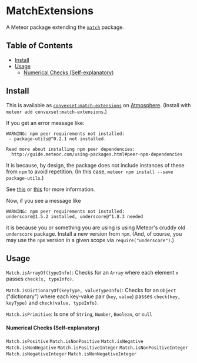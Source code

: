 # MatchExtensions

A Meteor package extending the [`match`](http://docs.meteor.com/#/full/match_test) package.

## Table of Contents

<!-- START doctoc generated TOC please keep comment here to allow auto update -->
<!-- DON'T EDIT THIS SECTION, INSTEAD RE-RUN doctoc TO UPDATE -->


- [Install](#install)
- [Usage](#usage)
    - [Numerical Checks (Self-explanatory)](#numerical-checks-self-explanatory)

<!-- END doctoc generated TOC please keep comment here to allow auto update -->

## Install

This is available as [`convexset:match-extensions`](https://atmospherejs.com/convexset/operations-queue) on [Atmosphere](https://atmospherejs.com/). (Install with `meteor add convexset:match-extensions`.)

If you get an error message like:
```
WARNING: npm peer requirements not installed:
 - package-utils@^0.2.1 not installed.
          
Read more about installing npm peer dependencies:
  http://guide.meteor.com/using-packages.html#peer-npm-dependencies
```
It is because, by design, the package does not include instances of these from `npm` to avoid repetition. (In this case, `meteor npm install --save package-utils`.)

See [this](http://guide.meteor.com/using-packages.html#peer-npm-dependencies) or [this](https://atmospherejs.com/tmeasday/check-npm-versions) for more information.

Now, if you see a message like
```
WARNING: npm peer requirements not installed:
underscore@1.5.2 installed, underscore@^1.8.3 needed
```
it is because you or something you are using is using Meteor's cruddy old `underscore` package. Install a new version from `npm`. (And, of course, you may use the `npm` version in a given scope via `require("underscore")`.)


## Usage

`Match.isArrayOf(typeInfo)`: Checks for an `Array` where each element `x` passes `check(x, typeInfo)`.

`Match.isDictionaryOf(keyType, valueTypeInfo)`: Checks for an `Object` ("dictionary") where each key-value pair (`key`, `value`) passes `check(key, keyType)` and `check(value, typeInfo)`.

`Match.isPrimitive`: Is one of `String`, `Number`, `Boolean`, or `null`

#### Numerical Checks (Self-explanatory)

`Match.isPositive`
`Match.isNonPositive`
`Match.isNegative`
`Match.isNonNegative`
`Match.isPositiveInteger`
`Match.isNonPositiveInteger`
`Match.isNegativeInteger`
`Match.isNonNegativeInteger`
